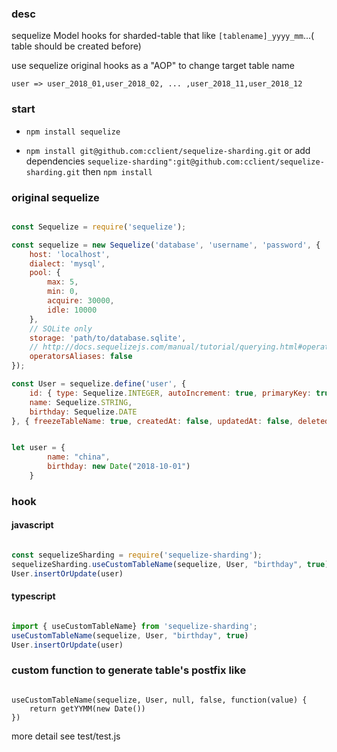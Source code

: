 ### desc

sequelize Model hooks for sharded-table that like `[tablename]_yyyy_mm`...( table should be created before)

use sequelize original hooks as a "AOP" to change target table name

`user => user_2018_01,user_2018_02, ... ,user_2018_11,user_2018_12`

### start

* `npm install sequelize`

* `npm install git@github.com:cclient/sequelize-sharding.git` or add dependencies `sequelize-sharding":git@github.com:cclient/sequelize-sharding.git` then `npm install`

### original sequelize

```js

const Sequelize = require('sequelize');

const sequelize = new Sequelize('database', 'username', 'password', {
    host: 'localhost',
    dialect: 'mysql',
    pool: {
        max: 5,
        min: 0,
        acquire: 30000,
        idle: 10000
    },
    // SQLite only
    storage: 'path/to/database.sqlite',
    // http://docs.sequelizejs.com/manual/tutorial/querying.html#operators
    operatorsAliases: false
});

const User = sequelize.define('user', {
    id: { type: Sequelize.INTEGER, autoIncrement: true, primaryKey: true },
    name: Sequelize.STRING,
    birthday: Sequelize.DATE
}, { freezeTableName: true, createdAt: false, updatedAt: false, deletedAt: false });


let user = {
        name: "china",
        birthday: new Date("2018-10-01")
    }


```

### hook

#### javascript

```js

const sequelizeSharding = require('sequelize-sharding');
sequelizeSharding.useCustomTableName(sequelize, User, "birthday", true)
User.insertOrUpdate(user)

```

#### typescript

```ts

import { useCustomTableName} from 'sequelize-sharding';
useCustomTableName(sequelize, User, "birthday", true)
User.insertOrUpdate(user)

```

### custom function to generate table's postfix like

```fun

useCustomTableName(sequelize, User, null, false, function(value) {
    return getYYMM(new Date())
})

```

more detail see test/test.js
